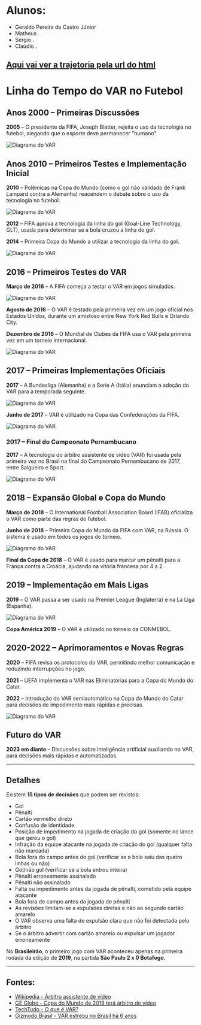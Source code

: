 # Alunos:
- Geraldo Pereira de Castro Júnior
- Matheus .
- Sergio .
- Claúdio .

## [Aqui vai ver a trajetoria pela url do html](./)
# Linha do Tempo do VAR no Futebol

## Anos 2000 – Primeiras Discussões

**2005** – O presidente da FIFA, Joseph Blatter, rejeita o uso da tecnologia no futebol, alegando que o esporte deve permanecer "humano".

![Diagrama do VAR](./Ibagens/image11.png)

## Anos 2010 – Primeiros Testes e Implementação Inicial

**2010** – Polêmicas na Copa do Mundo (como o gol não validado de Frank Lampard contra a Alemanha) reacendem o debate sobre o uso da tecnologia no futebol.

![Diagrama do VAR](./Ibagens/image10.png)

**2012** – FIFA aprova a tecnologia da linha do gol (Goal-Line Technology, GLT), usada para determinar se a bola cruzou a linha do gol.

**2014** – Primeira Copa do Mundo a utilizar a tecnologia da linha do gol.

![Diagrama do VAR](./Ibagens/image7.png)

## 2016 – Primeiros Testes do VAR

**Março de 2016** – A FIFA começa a testar o VAR em jogos simulados.

![Diagrama do VAR](./Ibagens/image3.png)

**Agosto de 2016** – O VAR é testado pela primeira vez em um jogo oficial nos Estados Unidos, durante um amistoso entre New York Red Bulls e Orlando City.

**Dezembro de 2016** – O Mundial de Clubes da FIFA usa o VAR pela primeira vez em um torneio internacional.

![Diagrama do VAR](./Ibagens/image4.png)

## 2017 – Primeiras Implementações Oficiais

**2017** – A Bundesliga (Alemanha) e a Serie A (Itália) anunciam a adoção do VAR para a temporada seguinte.

![Diagrama do VAR](./Ibagens/image1.png)

**Junho de 2017** – VAR é utilizado na Copa das Confederações da FIFA.

![Diagrama do VAR](./Ibagens/image2.png)

### 2017 – Final do Campeonato Pernambucano

**2017** – A tecnologia do árbitro assistente de vídeo (VAR) foi usada pela primeira vez no Brasil na final do Campeonato Pernambucano de 2017, entre Salgueiro e Sport.

![Diagrama do VAR](./Ibagens/image8.png)

## 2018 – Expansão Global e Copa do Mundo

**Março de 2018** – O International Football Association Board (IFAB) oficializa o VAR como parte das regras do futebol.

**Junho de 2018** – Primeira Copa do Mundo da FIFA com VAR, na Rússia. O sistema é usado em todos os jogos do torneio.

![Diagrama do VAR](./Ibagens/image9.png)

**Final da Copa de 2018** – O VAR é usado para marcar um pênalti para a França contra a Croácia, ajudando na vitória francesa por 4 a 2.

## 2019 – Implementação em Mais Ligas

**2019** – O VAR passa a ser usado na Premier League (Inglaterra) e na La Liga (Espanha).

![Diagrama do VAR](./Ibagens/image5.png)

**Copa América 2019** – O VAR é utilizado no torneio da CONMEBOL.

## 2020-2022 – Aprimoramentos e Novas Regras

**2020** – FIFA revisa os protocolos do VAR, permitindo melhor comunicação e reduzindo interrupções no jogo.

**2021** – UEFA implementa o VAR nas Eliminatórias para a Copa do Mundo do Catar.

**2022** – Introdução do VAR semiautomático na Copa do Mundo do Catar para decisões de impedimento mais rápidas e precisas.


![Diagrama do VAR](./Ibagens/image9.png)

## Futuro do VAR

**2023 em diante** – Discussões sobre inteligência artificial auxiliando no VAR, para decisões mais rápidas e automatizadas.

---

## Detalhes

Existem **15 tipos de decisões** que podem ser revistos:

- Gol
- Pênalti
- Cartão vermelho direto
- Confusão de identidade
- Posição de impedimento na jogada de criação do gol (somente no lance que gerou o gol)
- Infração da equipe atacante na jogada de criação do gol (qualquer falta não marcada)
- Bola fora do campo antes do gol (verificar se a bola saiu das quatro linhas ou não)
- Gol/não gol (verificar se a bola entrou inteira)
- Pênalti erroneamente assinalado
- Pênalti não assinalado
- Falta ou impedimento antes da jogada de pênalti, cometido pela equipe atacante
- Bola fora de campo antes da jogada de pênalti
- As revisões limitam-se a expulsões diretas e não ao segundo cartão amarelo
- O VAR observa uma falta de expulsão clara que não foi detectada pelo árbitro
- Se o árbitro advertir com cartão amarelo ou expulsar um jogador erroneamente

No **Brasileirão**, o primeiro jogo com VAR aconteceu apenas na primeira rodada da edição de **2019**, na partida **São Paulo 2 x 0 Botafogo**.

---

## Fontes:

- [Wikipedia - Árbitro assistente de vídeo](https://pt.wikipedia.org/wiki/%C3%81rbitro_assistente_de_v%C3%ADdeo)
- [GE Globo - Copa do Mundo de 2018 terá árbitro de vídeo](https://ge.globo.com/futebol/copa-do-mundo/noticia/copa-do-mundo-de-2018-tera-arbitro-de-video.ghtml)
- [TechTudo - O que é VAR?](https://www.techtudo.com.br/noticias/2022/12/o-que-e-var-veja-como-funciona-o-arbitro-de-video-no-futebol.ghtml)
- [Gizmodo Brasil - VAR estreou no Brasil há 6 anos](https://gizmodo.uol.com.br/var-estreou-no-brasil-ha-6-anos-veja-em-qual-jogo-foi-e-a-1a-polemica/)

